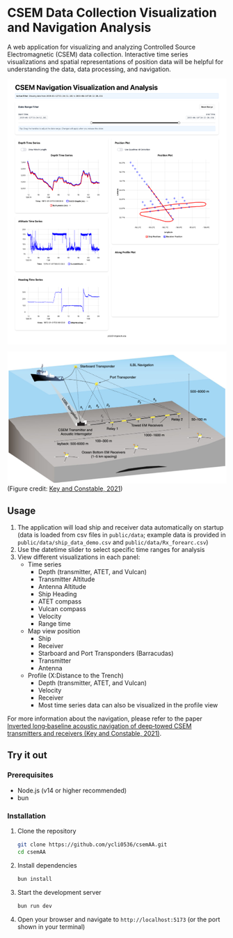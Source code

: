 # CSEM Data Collection Visualization and Navigation Analysis

A web application for visualizing and analyzing Controlled Source Electromagnetic (CSEM) data collection. Interactive time series visualizations and spatial representations of position data will be helpful for understanding the data, data processing, and navigation.

![image](docs/CSEM_navigationApp_screeshot.png)

![image](docs/Key_and_Constable_2021.png)
(Figure credit: [Key and Constable, 2021](https://marineemlab.ucsd.edu/steve/bio/Barracuda.pdf))

## Usage

1. The application will load ship and receiver data automatically on startup (data is loaded from csv files in `public/data`; example data is provided in `public/data/ship_data_demo.csv` and `public/data/Rx_forearc.csv`)
2. Use the datetime slider to select specific time ranges for analysis
3. View different visualizations in each panel:
   - Time series
     - Depth (transmitter, ATET, and Vulcan)
     - Transmitter Altitude
     - Antenna Altitude
     - Ship Heading
     - ATET compass
     - Vulcan compass
     - Velocity
     - Range time
   - Map view position
     - Ship
     - Receiver
     - Starboard and Port Transponders (Barracudas)
     - Transmitter
     - Antenna
   - Profile (X:Distance to the Trench)
     - Depth (transmitter, ATET, and Vulcan)
     - Velocity
     - Receiver
     - Most time series data can also be visualized in the profile view

For more information about the navigation, please refer to the paper [Inverted long‑baseline acoustic navigation of deep‑towed CSEM transmitters and receivers (Key and Constable, 2021)](https://marineemlab.ucsd.edu/steve/bio/Barracuda.pdf).

## Try it out

### Prerequisites

- Node.js (v14 or higher recommended)
- bun

### Installation

1. Clone the repository

   ```bash
   git clone https://github.com/ycli0536/csemAA.git
   cd csemAA
   ```

2. Install dependencies

   ```bash
   bun install
   ```

3. Start the development server

   ```bash
   bun run dev
   ```

4. Open your browser and navigate to `http://localhost:5173` (or the port shown in your terminal)
